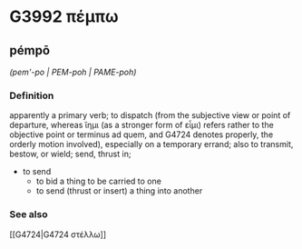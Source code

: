 # G3992 πέμπω

## pémpō

_(pem'-po | PEM-poh | PAME-poh)_

### Definition

apparently a primary verb; to dispatch (from the subjective view or point of departure, whereas ἵημι (as a stronger form of εἶμι) refers rather to the objective point or terminus ad quem, and G4724 denotes properly, the orderly motion involved), especially on a temporary errand; also to transmit, bestow, or wield; send, thrust in; 

- to send
  - to bid a thing to be carried to one
  - to send (thrust or insert) a thing into another

### See also

[[G4724|G4724 στέλλω]]
